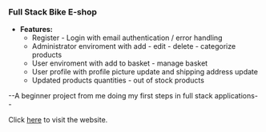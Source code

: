 ### **Full Stack Bike E-shop**

- **Features:**
  - Register - Login with email authentication / error handling
  - Administrator enviroment with add - edit - delete - categorize products
  - User enviroment with add to basket - manage basket
  - User profile with profile picture update and shipping address update
  - Updated products quantities - out of stock products

--A beginner project from me doing my first steps in full stack applications--

Click [here](https://kostasbzn.github.io/Movie_explorer_beginnerEdition/) to visit the website.
